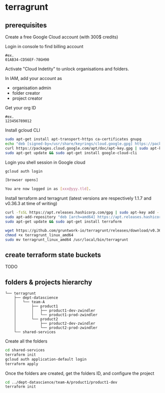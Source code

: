 # terragrunt

## prerequisites

Create a free Google Cloud account (with 300$ credits)

Login in console to find billing account

```
#ex.
01AB34-CD56EF-78GH90
```

Activate "Cloud Indetity" to unlock organisations and folders. 

In IAM, add your account as 
* organisation admin 
* folder creator
* project creator

Get your org ID

```
#ex.
123456789012
```

Install gcloud CLI

```bash
sudo apt-get install apt-transport-https ca-certificates gnupg
echo "deb [signed-by=/usr/share/keyrings/cloud.google.gpg] https://packages.cloud.google.com/apt cloud-sdk main" | sudo tee -a /etc/apt/sources.list.d/google-cloud-sdk.list
curl https://packages.cloud.google.com/apt/doc/apt-key.gpg | sudo apt-key --keyring /usr/share/keyrings/cloud.google.gpg add -
sudo apt-get update && sudo apt-get install google-cloud-cli
```

Login you shell session in Google cloud

```bash
gcloud auth login

[browser opens]

You are now logged in as [xxx@yyy.tld].
```

Install terraform and terragrunt (latest versions are respectively 1.1.7 and v0.36.3 at time of writing)

```bash
curl -fsSL https://apt.releases.hashicorp.com/gpg | sudo apt-key add -
sudo apt-add-repository "deb [arch=amd64] https://apt.releases.hashicorp.com $(lsb_release -cs) main"
sudo apt-get update && sudo apt-get install terraform

wget https://github.com/gruntwork-io/terragrunt/releases/download/v0.36.3/terragrunt_linux_amd64
chmod +x terragrunt_linux_amd64
sudo mv terragrunt_linux_amd64 /usr/local/bin/terragrunt
```

## create terraform state buckets

TODO

## folders & projects hierarchy

```
└── terragrunt
    ├── dept-datascience
    │   └── team-A
    │       ├── product1
    │       │   ├── product1-dev-zwindler
    │       │   └── product1-prod-zwindler
    │       └── product2
    │           ├── product2-dev-zwindler
    │           └── product2-prod-zwindler
    └── shared-services
```

Create all the folders

```bash
cd shared-services
terraform init
gcloud auth application-default login
terraform apply
```

Once the folders are created, get the folders ID, and configure the project

```bash
cd ../dept-datascience/team-A/product1/product1-dev
terraform init 
```

##